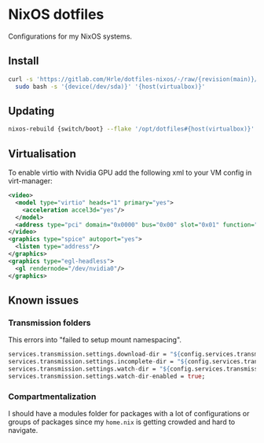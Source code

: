 # NixOS dotfiles

Configurations for my NixOS systems.

## Install

```bash
curl -s 'https://gitlab.com/Hrle/dotfiles-nixos/-/raw/{revision(main)}/scripts/install.sh' | \
  sudo bash -s '{device(/dev/sda)}' '{host(virtualbox)}'
```

## Updating

```sh
nixos-rebuild {switch/boot} --flake '/opt/dotfiles#{host(virtualbox)}'
```

## Virtualisation

To enable virtio with Nvidia GPU add the following xml to your VM config in virt-manager:

```xml
<video>
  <model type="virtio" heads="1" primary="yes">
    <acceleration accel3d="yes"/>
  </model>
  <address type="pci" domain="0x0000" bus="0x00" slot="0x01" function="0x0"/>
</video>
<graphics type="spice" autoport="yes">
  <listen type="address"/>
</graphics>
<graphics type="egl-headless">
  <gl rendernode="/dev/nvidia0"/>
</graphics>
```

## Known issues

### Transmission folders

This errors into "failed to setup mount namespacing".

```nix
services.transmission.settings.download-dir = "${config.services.transmission.home}/downloads";
services.transmission.settings.incomplete-dir = "${config.services.transmission.home}/.incomplete";
services.transmission.settings.watch-dir = "${config.services.transmission.home}/torrents";
services.transmission.settings.watch-dir-enabled = true;
````

### Compartmentalization

I should have a modules folder for packages with a lot of configurations or groups of packages since my `home.nix` is getting crowded and hard to navigate.

